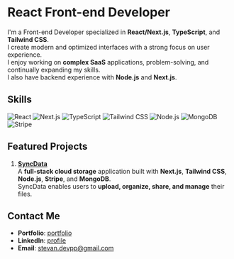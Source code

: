 # React Front-end Developer

I'm a Front-end Developer specialized in **React/Next.js**, **TypeScript**, and **Tailwind CSS**.  
I create modern and optimized interfaces with a strong focus on user experience.  
I enjoy working on **complex SaaS** applications, problem-solving, and continually expanding my skills.  
I also have backend experience with **Node.js** and **Next.js**.


## Skills

![React](https://img.shields.io/badge/-React-20232A?logo=react&style=flat)
![Next.js](https://img.shields.io/badge/-Next.js-000000?logo=next.js&style=flat)
![TypeScript](https://img.shields.io/badge/-TypeScript-3178C6?logo=typescript&style=flat)
![Tailwind CSS](https://img.shields.io/badge/-Tailwind%20CSS-38B2AC?logo=tailwindcss&style=flat)
![Node.js](https://img.shields.io/badge/-Node.js-339933?logo=node.js&style=flat)
![MongoDB](https://img.shields.io/badge/-MongoDB-47A248?logo=mongodb&style=flat)
![Stripe](https://img.shields.io/badge/-Stripe-6266E4?logo=stripe&style=flat)


## Featured Projects

1. [**SyncData**](https://github.com/Stv-devl/SyncData)  
  A **full-stack cloud storage** application built with **Next.js**, **Tailwind CSS**, **Node.js**, **Stripe**, and **MongoDB**.  
   SyncData enables users to **upload, organize, share, and manage** their files.


## Contact Me

- **Portfolio**: [portfolio](https://www.stevandev.com/)  
- **LinkedIn**: [profile](https://www.linkedin.com/in/stevan-l-793141128/)  
- **Email**: [stevan.devpp@gmail.com](mailto:stevan.devpp@gmail.com)
